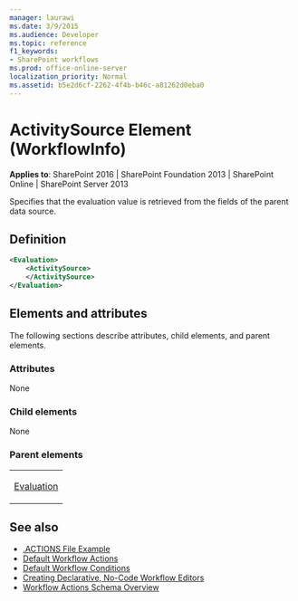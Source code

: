 ```yaml
---
manager: laurawi
ms.date: 3/9/2015
ms.audience: Developer
ms.topic: reference
f1_keywords:
- SharePoint workflows
ms.prod: office-online-server
localization_priority: Normal
ms.assetid: b5e2d6cf-2262-4f4b-b46c-a81262d0eba0
---
```


# ActivitySource Element (WorkflowInfo)

**Applies to**: SharePoint 2016 | SharePoint Foundation 2013 | SharePoint Online | SharePoint Server 2013

Specifies that the evaluation value is retrieved from the fields of the parent data source.

## Definition

```XML
<Evaluation>
    <ActivitySource>
    </ActivitySource>
</Evaluation>
```

## Elements and attributes

The following sections describe attributes, child elements, and parent elements.

### Attributes

None

### Child elements

None

### Parent elements

<table>
<colgroup>
<col width="100%" />
</colgroup>
<tbody>
<tr class="odd">
<td align="left"><p><a href="evaluation-element-workflowinfo.md">Evaluation</a></p></td>
</tr>
</tbody>
</table>

## See also 

- [.ACTIONS File Example](actions-file-example-workflowinfo.md)
- [Default Workflow Actions](default-workflow-actions-workflowinfo.md)
- [Default Workflow Conditions](default-workflow-conditions-workflowinfo.md)
- [Creating Declarative, No-Code Workflow Editors](http://msdn.microsoft.com/library/60dfda8d-e724-4d7d-9578-aa239c362dcf(Office.15).aspx)
- [Workflow Actions Schema Overview](http://msdn.microsoft.com/library/25da07cb-b228-43f2-9cdf-c8c71c3eabbb(Office.15).aspx)








